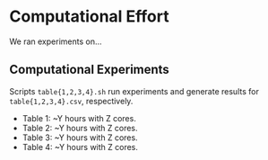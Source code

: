 # Computational Effort

We ran experiments on...

## Computational Experiments

Scripts `table{1,2,3,4}.sh` run experiments and generate results for `table{1,2,3,4}.csv`, respectively.
* Table 1: ~Y hours with Z cores.
* Table 2: ~Y hours with Z cores.
* Table 3: ~Y hours with Z cores.
* Table 4: ~Y hours with Z cores.
